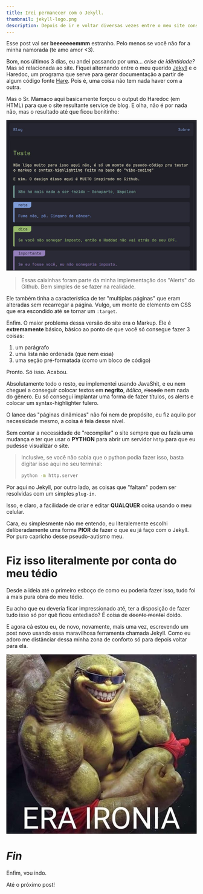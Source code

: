 ```yaml
---
title: Irei permanecer com o Jekyll.
thumbnail: jekyll-logo.png
description: Depois de ir e voltar diversas vezes entre o meu site construído com Jekyll e o contruído com o Haredoc, eu tomei uma decisão definitiva.
---
```

Esse post vai ser **beeeeeeemmm** estranho. Pelo menos se você não for a minha
namorada (te amo amor <3).

Bom, nos últimos 3 dias, eu andei passando por uma... _crise de idêntidade?_ Mas
só relacionada ao site. Fiquei alternando entre o meu querido
[Jekyll](https://jekyllrb.com) e o Haredoc, um programa que serve para
gerar documentação a partir de algum código fonte [Hare](https://harelang.org).
Pois é, uma coisa não tem nada haver com a outra.

Mas o Sr. Mamaco aqui basicamente forçou o output do Haredoc (em HTML) para que
o site resultante service de blog. E olha, não é por nada não, mas o resultado
até que ficou bonitinho:

![](/assets/img/hare_blog.jpeg)

> Essas caixinhas foram parte da minha implementação dos "Alerts" do Github.
> Bem simples de se fazer na realidade.

Ele também tinha a característica de ter "multiplas páginas" que eram alteradas
sem recarregar a página. Vulgo, um monte de elemento em CSS que era escondido
até se tornar um `:target`.

Enfim. O maior problema dessa versão do site era o Markup. Ele é
**extremamente** básico, básico ao ponto de que você só consegue fazer 3
coisas:

1. um parágrafo
2. uma lista não ordenada (que nem essa)
3. uma seção pré-formatada (como um bloco de código)

Pronto. Só isso. Acabou.

Absolutamente todo o resto, eu implementei usando JavaShit, e eu nem cheguei a
conseguir colocar textos em **negrito**, _itálico_, ~~riscado~~ nem nada do
gênero. Eu só consegui implantar uma forma de fazer títulos, os alerts e
colocar um syntax-highlighter fulero.

O lance das "páginas dinâmicas" não foi nem de propósito, eu fiz aquilo por
necessidade mesmo, a coisa é feia desse nível.

Sem contar a necessidade de "recompilar" o site sempre que eu fazia uma mudança
e ter que usar o **PYTHON** para abrir um servidor `http` para que eu pudesse
visualizar o site.

> Inclusive, se você não sabia que o python podia fazer isso, basta digitar
> isso aqui no seu terminal:
> ```sh
> python -m http.server
> ```

Por aqui no Jekyll, por outro lado, as coisas que "faltam" podem ser resolvidas
com um simples `plug-in`.

Isso, e claro, a facilidade de criar e editar **QUALQUER** coisa usando o
meu celular.

Cara, eu simplesmente não me entendo, eu literalemente escolhi deliberadamente
uma forma **PIOR** de fazer o que eu já faço com o Jekyll. Por puro capricho
desse pseudo-autismo meu.

# Fiz isso literalmente por conta do meu tédio

Desde a ideia até o primeiro esboço de como eu poderia fazer isso, tudo foi a
mais pura obra do meu tédio.

Eu acho que eu deveria ficar impressionado até, ter a disposição de fazer tudo
isso só por quê ficou entediado? É coisa de ~~doente mental~~ doido.

E agora cá estou eu, de novo, novamente, mais uma vez, escrevendo um post novo
usando essa maravilhosa ferramenta chamada Jekyll. Como eu adoro me distânciar
dessa minha zona de conforto só para depois voltar para ela.

![](/assets/img/ironia.jpg)

# _Fin_

Enfim, vou indo.

Até o próximo post!
